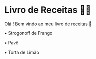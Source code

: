 # Livro de Receitas :man_cook:

Olá ! Bem vindo ao meu livro de receitas :wave:

 • Strogonoff de Frango

 • Pavê

 • Torta de Limão
